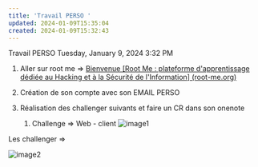 ```yaml
---
title: 'Travail PERSO '
updated: 2024-01-09T15:35:04
created: 2024-01-09T15:32:43
---
```


Travail PERSO
Tuesday, January 9, 2024
3:32 PM

1.  Aller sur root me =\> [Bienvenue \[Root Me : plateforme d'apprentissage dédiée au Hacking et à la Sécurité de l'Information\] (root-me.org)](https://www.root-me.org/)

2.  Création de son compte avec son EMAIL PERSO

3.  Réalisation des challenger suivants et faire un CR dans son onenote
    1.  Challenge =\> Web - client
![image1](resources/13b28545ed46439ba72f768e695c70e2.png)

Les challenger =\>

![image2](resources/40fb06d2443146108aff3b0e4ae90307.png)

